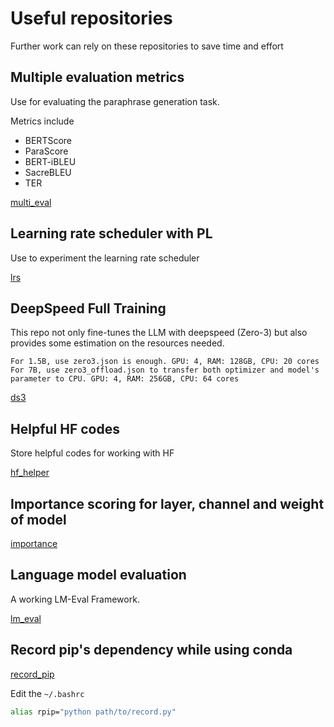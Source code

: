 # Useful repositories

Further work can rely on these repositories to save time and effort

## Multiple evaluation metrics

Use for evaluating the paraphrase generation task.

Metrics include
- BERTScore
- ParaScore
- BERT-iBLEU
- SacreBLEU
- TER

[multi_eval](https://github.com/TokisakiKurumi2001/multi_eval)

## Learning rate scheduler with PL

Use to experiment the learning rate scheduler

[lrs](https://github.com/TokisakiKurumi2001/LRS)

## DeepSpeed Full Training

This repo not only fine-tunes the LLM with deepspeed (Zero-3) but also provides some estimation on the resources needed.

```text
For 1.5B, use zero3.json is enough. GPU: 4, RAM: 128GB, CPU: 20 cores
For 7B, use zero3_offload.json to transfer both optimizer and model's parameter to CPU. GPU: 4, RAM: 256GB, CPU: 64 cores
```

[ds3](https://github.com/TokisakiKurumi2001/ds3)

## Helpful HF codes

Store helpful codes for working with HF

[hf_helper](https://github.com/TokisakiKurumi2001/hf_helper)

## Importance scoring for layer, channel and weight of model

[importance](https://github.com/TokisakiKurumi2001/importance)

## Language model evaluation

A working LM-Eval Framework.

[lm_eval](https://github.com/TokisakiKurumi2001/lm_eval)

## Record pip's dependency while using conda

[record_pip](https://github.com/TokisakiKurumi2001/record_pip)

Edit the `~/.bashrc`
```bash
alias rpip="python path/to/record.py"
```
